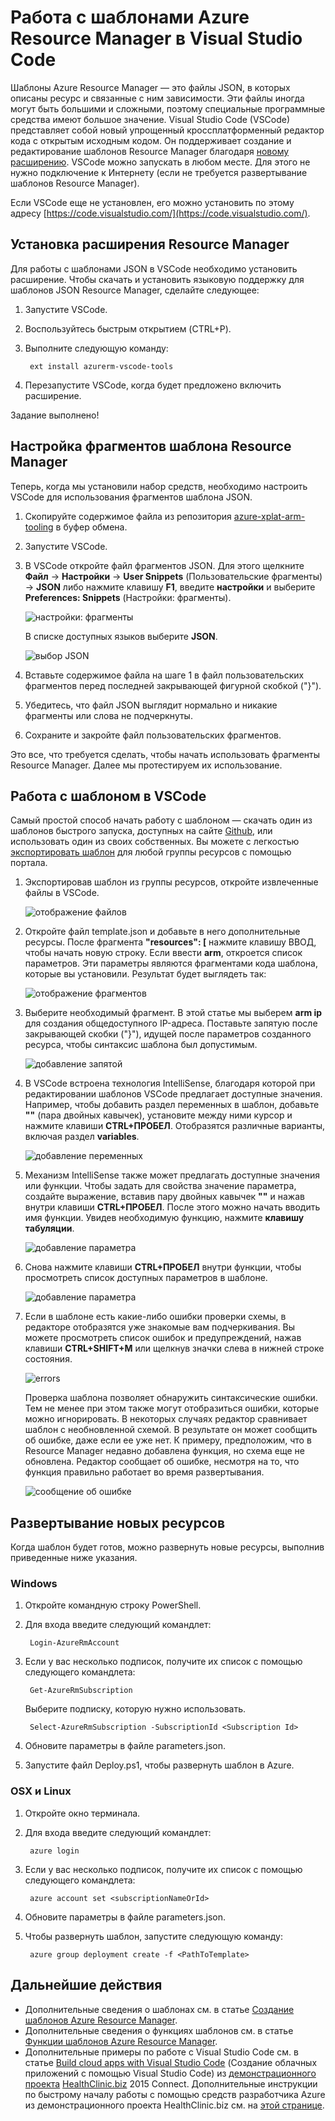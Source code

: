 <properties
   pageTitle="Работа с шаблонами Resource Manager в VSCode | Microsoft Azure"
   description="Здесь показано, как настроить Visual Studio Code для создания шаблонов Azure Resource Manager."
   services="azure-resource-manager"
   documentationCenter="na"
   authors="cmatskas"
   manager="timlt"
   editor="tysonn"/>

<tags
   ms.service="azure-resource-manager"
   ms.devlang="na"
   ms.topic="get-started-article"
   ms.tgt_pltfrm="na"
   ms.workload="na"
   ms.date="09/26/2016"
   ms.author="chmatsk;tomfitz"/>

# Работа с шаблонами Azure Resource Manager в Visual Studio Code

Шаблоны Azure Resource Manager — это файлы JSON, в которых описаны ресурс и связанные с ним зависимости. Эти файлы иногда могут быть большими и сложными, поэтому специальные программные средства имеют большое значение. Visual Studio Code (VSCode) представляет собой новый упрощенный кроссплатформенный редактор кода с открытым исходным кодом. Он поддерживает создание и редактирование шаблонов Resource Manager благодаря [новому расширению](https://marketplace.visualstudio.com/items?itemName=msazurermtools.azurerm-vscode-tools). VSCode можно запускать в любом месте. Для этого не нужно подключение к Интернету (если не требуется развертывание шаблонов Resource Manager).

Если VSCode еще не установлен, его можно установить по этому адресу [https://code.visualstudio.com/](https://code.visualstudio.com/).

## Установка расширения Resource Manager

Для работы с шаблонами JSON в VSCode необходимо установить расширение. Чтобы скачать и установить языковую поддержку для шаблонов JSON Resource Manager, сделайте следующее:

1. Запустите VSCode.
2. Воспользуйтесь быстрым открытием (CTRL+P).
3. Выполните следующую команду:

        ext install azurerm-vscode-tools

4. Перезапустите VSCode, когда будет предложено включить расширение.

 Задание выполнено!

## Настройка фрагментов шаблона Resource Manager

Теперь, когда мы установили набор средств, необходимо настроить VSCode для использования фрагментов шаблона JSON.

1. Скопируйте содержимое файла из репозитория [azure-xplat-arm-tooling](https://raw.githubusercontent.com/Azure/azure-xplat-arm-tooling/master/VSCode/armsnippets.json) в буфер обмена.
2. Запустите VSCode.
3. В VSCode откройте файл фрагментов JSON. Для этого щелкните **Файл** -> **Настройки** -> **User Snippets** (Пользовательские фрагменты) -> **JSON** либо нажмите клавишу **F1**, введите **настройки** и выберите **Preferences: Snippets** (Настройки: фрагменты).

    ![настройки: фрагменты](./media/resource-manager-vs-code/preferences-snippets.png)

    В списке доступных языков выберите **JSON**.

    ![выбор JSON](./media/resource-manager-vs-code/select-json.png)

4. Вставьте содержимое файла на шаге 1 в файл пользовательских фрагментов перед последней закрывающей фигурной скобкой ("}").
5. Убедитесь, что файл JSON выглядит нормально и никакие фрагменты или слова не подчеркнуты.
6. Сохраните и закройте файл пользовательских фрагментов.

Это все, что требуется сделать, чтобы начать использовать фрагменты Resource Manager. Далее мы протестируем их использование.

## Работа с шаблоном в VSCode

Самый простой способ начать работу с шаблоном — скачать один из шаблонов быстрого запуска, доступных на сайте [Github](https://github.com/Azure/azure-quickstart-templates), или использовать один из своих собственных. Вы можете с легкостью [экспортировать шаблон](resource-manager-export-template.md) для любой группы ресурсов с помощью портала.

1. Экспортировав шаблон из группы ресурсов, откройте извлеченные файлы в VSCode.

    ![отображение файлов](./media/resource-manager-vs-code/show-files.png)

2. Откройте файл template.json и добавьте в него дополнительные ресурсы. После фрагмента **"resources": [** нажмите клавишу ВВОД, чтобы начать новую строку. Если ввести **arm**, откроется список параметров. Эти параметры являются фрагментами кода шаблона, которые вы установили. Результат будет выглядеть так:

    ![отображение фрагментов](./media/resource-manager-vs-code/type-snippets.png)

3. Выберите необходимый фрагмент. В этой статье мы выберем **arm ip** для создания общедоступного IP-адреса. Поставьте запятую после закрывающей скобки ("}"), идущей после параметров созданного ресурса, чтобы синтаксис шаблона был допустимым.

     ![добавление запятой](./media/resource-manager-vs-code/add-comma.png)

4. В VSCode встроена технология IntelliSense, благодаря которой при редактировании шаблонов VSCode предлагает доступные значения. Например, чтобы добавить раздел переменных в шаблон, добавьте **""** (пара двойных кавычек), установите между ними курсор и нажмите клавиши **CTRL+ПРОБЕЛ**. Отобразятся различные варианты, включая раздел **variables**.

    ![добавление переменных](./media/resource-manager-vs-code/add-variables.png)

5. Механизм IntelliSense также может предлагать доступные значения или функции. Чтобы задать для свойства значение параметра, создайте выражение, вставив пару двойных кавычек **""** и нажав внутри клавиши **CTRL+ПРОБЕЛ**. После этого можно начать вводить имя функции. Увидев необходимую функцию, нажмите **клавишу табуляции**.

    ![добавление параметра](./media/resource-manager-vs-code/select-parameters.png)

6. Снова нажмите клавиши **CTRL+ПРОБЕЛ** внутри функции, чтобы просмотреть список доступных параметров в шаблоне.

    ![добавление параметра](./media/resource-manager-vs-code/select-avail-parameters.png)

7. Если в шаблоне есть какие-либо ошибки проверки схемы, в редакторе отобразятся уже знакомые вам подчеркивания. Вы можете просмотреть список ошибок и предупреждений, нажав клавиши **CTRL+SHIFT+M** или щелкнув значки слева в нижней строке состояния.

    ![errors](./media/resource-manager-vs-code/errors.png)

    Проверка шаблона позволяет обнаружить синтаксические ошибки. Тем не менее при этом также могут отобразиться ошибки, которые можно игнорировать. В некоторых случаях редактор сравнивает шаблон с необновленной схемой. В результате он может сообщить об ошибке, даже если ее уже нет. К примеру, предположим, что в Resource Manager недавно добавлена функция, но схема еще не обновлена. Редактор сообщает об ошибке, несмотря на то, что функция правильно работает во время развертывания.

    ![сообщение об ошибке](./media/resource-manager-vs-code/unrecognized-function.png)

## Развертывание новых ресурсов

Когда шаблон будет готов, можно развернуть новые ресурсы, выполнив приведенные ниже указания.

### Windows

1. Откройте командную строку PowerShell.
2. Для входа введите следующий командлет:

        Login-AzureRmAccount 

3. Если у вас несколько подписок, получите их список с помощью следующего командлета:

        Get-AzureRmSubscription

    Выберите подписку, которую нужно использовать.
   
        Select-AzureRmSubscription -SubscriptionId <Subscription Id>

4. Обновите параметры в файле parameters.json.
5. Запустите файл Deploy.ps1, чтобы развернуть шаблон в Azure.

### OSX и Linux

1. Откройте окно терминала.
2. Для входа введите следующий командлет:

        azure login 

3. Если у вас несколько подписок, получите их список с помощью следующего командлета:

        azure account set <subscriptionNameOrId> 

4. Обновите параметры в файле parameters.json.
5. Чтобы развернуть шаблон, запустите следующую команду:

        azure group deployment create -f <PathToTemplate> 

## Дальнейшие действия

- Дополнительные сведения о шаблонах см. в статье [Создание шаблонов Azure Resource Manager](resource-group-authoring-templates.md).
- Дополнительные сведения о функциях шаблонов см. в статье [Функции шаблонов Azure Resource Manager](resource-group-template-functions.md).
- Дополнительные примеры по работе с Visual Studio Code см. в статье [Build cloud apps with Visual Studio Code](https://github.com/Microsoft/HealthClinic.biz/wiki/Build-cloud-apps-with-Visual-Studio-Code) (Создание облачных приложений с помощью Visual Studio Code) из [демонстрационного проекта](https://blogs.msdn.microsoft.com/visualstudio/2015/12/08/connectdemos-2015-healthclinic-biz/) [HealthClinic.biz](https://github.com/Microsoft/HealthClinic.biz) 2015 Connect. Дополнительные инструкции по быстрому началу работы с помощью средств разработчика Azure из демонстрационного проекта HealthClinic.biz см. на [этой странице](https://github.com/Microsoft/HealthClinic.biz/wiki/Azure-Developer-Tools-Quickstarts).

<!---HONumber=AcomDC_0928_2016-->